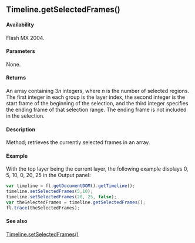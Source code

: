 ## Timeline.getSelectedFrames()

#### Availability

Flash MX 2004.

#### Parameters

None.

#### Returns

An array containing 3*n* integers, where *n* is the number of selected regions. The first integer in each group is the layer index, the second integer is the start frame of the beginning of the selection, and the third integer specifies the ending frame of that selection range. The ending frame is not included in the selection.

#### Description

Method; retrieves the currently selected frames in an array.

#### Example

With the top layer being the current layer, the following example displays 0, 5, 10, 0, 20, 25 in the Output panel:

```javascript
var timeline = fl.getDocumentDOM().getTimeline();
timeline.setSelectedFrames(5,10);
timeline.setSelectedFrames(20, 25, false);
var theSelectedFrames = timeline.getSelectedFrames();
fl.trace(theSelectedFrames);
```

#### See also

[Timeline.setSelectedFrames()](../Timeline_object/Timeline46.md)
